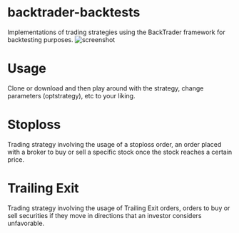 # backtrader-backtests
Implementations of trading strategies using the BackTrader framework for backtesting purposes.
![screenshot](https://i.imgur.com/JlXJrJT.png)

# Usage
Clone or download and then play around with the strategy, change parameters (optstrategy), etc to your liking.

# Stoploss
Trading strategy involving the usage of a stoploss order, an order placed with a broker to buy or sell a specific stock once the stock reaches a certain price.

# Trailing Exit
Trading strategy involving the usage of Trailing Exit orders, orders to buy or sell securities if they move in directions that an investor considers unfavorable.

